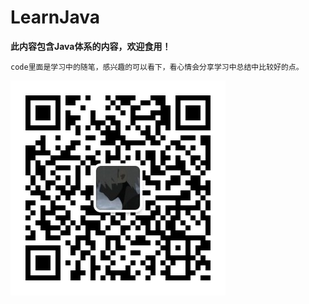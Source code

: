 # **LearnJava**

**此内容包含Java体系的内容，欢迎食用！**

`code里面是学习中的随笔，感兴趣的可以看下，看心情会分享学习中总结中比较好的点。`

![公众号](https://github.com/muzhenpeng-1998/LearnJava/blob/master/github/img/wxgzh.jpg)
